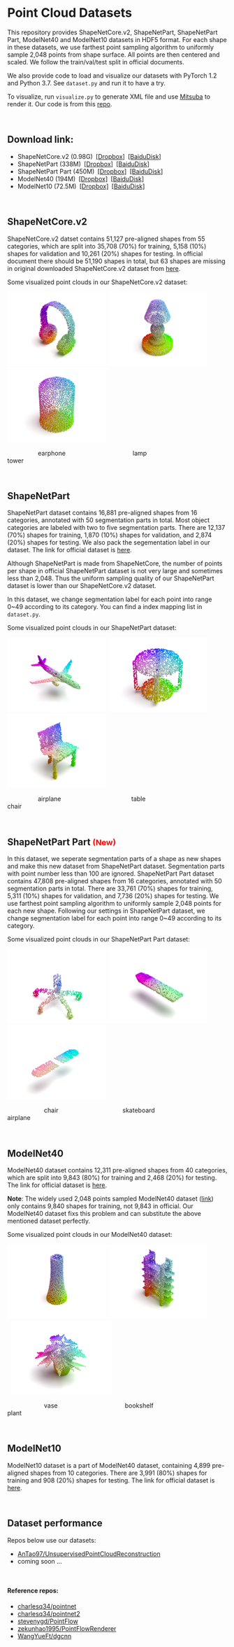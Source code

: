 # Point Cloud Datasets

This repository provides ShapeNetCore.v2, ShapeNetPart, ShapeNetPart Part, ModelNet40 and ModelNet10 datasets in HDF5 format. For each shape in these datasets, we use farthest point sampling algorithm to uniformly sample 2,048 points from shape surface. All points are then centered and scaled. We follow the train/val/test split in official documents.

We also provide code to load and visualize our datasets with PyTorch 1.2 and Python 3.7. See `dataset.py` and run it to have a try.

To visualize, run `visualize.py` to generate XML file and use [Mitsuba](https://www.mitsuba-renderer.org/index.html) to render it. Our code is from this [repo](https://github.com/zekunhao1995/PointFlowRenderer). 

&nbsp;
## Download link:

- ShapeNetCore.v2 (0.98G)&ensp;[[Dropbox]](https://www.dropbox.com/s/cszkbla2pgglapb/shapenetcorev2_hdf5_2048.zip?dl=0)&ensp;[[BaiduDisk]](https://pan.baidu.com/s/154As2kzHZczMipuoZIc0kg)
- ShapeNetPart (338M)&ensp;[[Dropbox]](https://www.dropbox.com/s/i54hoc0p9rvkh3n/shapenetpart_hdf5_2048.zip?dl=0)&ensp;[[BaiduDisk]](https://pan.baidu.com/s/1yi4bMVBE2mV8NqVRtNLoqw)
- ShapeNetPart Part (450M)&ensp;[[Dropbox]](https://www.dropbox.com/s/fy6el7hc7r36e0j/shapenetpartpart_hdf5_2048.zip?dl=0)&ensp;[[BaiduDisk]](https://pan.baidu.com/s/1uCotFveZ5R5ztRPIm1hfJQ)
- ModelNet40 (194M)&ensp;[[Dropbox]](https://www.dropbox.com/s/ea4arug1itihb8f/modelnet40_hdf5_2048.zip?dl=0)&ensp;[[BaiduDisk]](https://pan.baidu.com/s/1NQZgN8tvHVqQntxefcdVAg)
- ModelNet10 (72.5M)&ensp;[[Dropbox]](https://www.dropbox.com/s/d5tnwg2legbd6rh/modelnet10_hdf5_2048.zip?dl=0)&ensp;[[BaiduDisk]](https://pan.baidu.com/s/1tfnKQ_yg3SfIgyLSwQ2E0g)

&nbsp;
## ShapeNetCore.v2
ShapeNetCore.v2 datset contains 51,127 pre-aligned shapes from 55 categories, which are split into 35,708 (70%) for training, 5,158 (10%) shapes for validation and 10,261 (20%) shapes for testing. In official document there should be 51,190 shapes in total, but 63 shapes are missing in original downloaded ShapeNetCore.v2 dataset from [here](https://www.shapenet.org/download/shapenetcore). 

Some visualized point clouds in our ShapeNetCore.v2 dataset:
<p float="left">
    <img src="image/shapenetcorev2_test37_earphone.png" height="170"/>
    <img src="image/shapenetcorev2_test59_lamp.png" height="170"/> 
    <img src="image/shapenetcorev2_train4_tower.png" height="170"/>
</p>
&emsp;&emsp;&emsp;&emsp;&emsp;earphone&emsp;&emsp;&emsp;&emsp;&emsp;&emsp;&emsp;&emsp;&emsp;&emsp;&emsp;lamp&emsp;&emsp;&emsp;&emsp;&emsp;&emsp;&emsp;&emsp;&emsp;&emsp;&emsp;&emsp;tower

&nbsp;
## ShapeNetPart
ShapeNetPart dataset contains 16,881 pre-aligned shapes from 16 categories, annotated with 50 segmentation parts in total. Most object categories are labeled with two to five segmentation parts. There are 12,137 (70%) shapes for training, 1,870 (10%) shapes for validation, and 2,874 (20%) shapes for testing. We also pack the segementation label in our dataset. The link for official dataset is [here](https://shapenet.cs.stanford.edu/media/shapenet_part_seg_hdf5_data.zip).

Although ShapeNetPart is made from ShapeNetCore, the number of points per shape in official ShapeNetPart dataset is not very large and sometimes less than 2,048. Thus the uniform sampling quality of our ShapeNetPart dataset is lower than our ShapeNetCore.v2 dataset. 

In this dataset, we change segmentation label for each point into range 0~49 according to its category. You can find a index mapping list in `dataset.py`.

Some visualized point clouds in our ShapeNetPart dataset:
<p float="left">
    <img src="image/shapenetpart_train4_airplane.png" height="170"/>
    <img src="image/shapenetpart_train2_table.png" height="170"/>
    <img src="image/shapenetpart_train13_chair.png" height="170"/>
</p>
&emsp;&emsp;&emsp;&emsp;&emsp;airplane&emsp;&emsp;&emsp;&emsp;&emsp;&emsp;&emsp;&emsp;&emsp;&emsp;&emsp;&ensp;table&emsp;&emsp;&emsp;&emsp;&emsp;&emsp;&emsp;&emsp;&emsp;&emsp;&emsp;&emsp;&ensp;chair

&nbsp;
## ShapeNetPart Part <font color=red size=4>(New)</font>
In this dataset, we seperate segmentation parts of a shape as new shapes and make this new dataset from ShapeNetPart dataset. Segmentation parts with point number less than 100 are ignored. ShapeNetPart Part dataset contains 47,808 pre-aligned shapes from 16 categories, annotated with 50 segmentation parts in total. There are 33,761 (70%) shapes for training, 5,311 (10%) shapes for validation, and 7,736 (20%) shapes for testing. We use farthest point sampling algorithm to uniformly sample 2,048 points for each new shape. Following our settings in ShapeNetPart dataset, we change segmentation label for each point into range 0~49 according to its category. 

Some visualized point clouds in our ShapeNetPart Part dataset:
<p float="left">
    <img src="image/shapenetpartpart_train0_chair.png" height="170"/>
    <img src="image/shapenetpartpart_train38_skateboard.png" height="170"/>
    <img src="image/shapenetpartpart_train58_airplane.png" height="170"/>
</p>
&emsp;&emsp;&emsp;&emsp;&emsp;&emsp;chair&emsp;&emsp;&emsp;&emsp;&emsp;&emsp;&emsp;&emsp;&emsp;&emsp;&ensp;skateboard&emsp;&emsp;&emsp;&emsp;&emsp;&emsp;&emsp;&emsp;&emsp;&emsp;&ensp;airplane

&nbsp;
## ModelNet40
ModelNet40 dataset contains 12,311 pre-aligned shapes from 40 categories, which are split into 9,843 (80%) for training and 2,468 (20%) for testing. The link for official dataset is [here](http://3dvision.princeton.edu/projects/2014/3DShapeNets/ModelNet10.zip).

**Note**: The widely used 2,048 points sampled ModelNet40 dataset ([link](https://shapenet.cs.stanford.edu/media/modelnet40_ply_hdf5_2048.zip)) only contains 9,840 shapes for training, not 9,843 in official. Our ModelNet40 dataset fixs this problem and can substitute the above mentioned dataset perfectly.

Some visualized point clouds in our ModelNet40 dataset:
<p float="left">
    <img src="image/modelnet40_train7_vase.png" height="170"/>
    <img src="image/modelnet40_train10_bookshelf.png" height="170"/>
    <img src="image/modelnet40_train14_plant.png" height="170" hspace="10"/>
</p>
&emsp;&emsp;&emsp;&emsp;&emsp;&emsp;vase&emsp;&emsp;&emsp;&emsp;&emsp;&emsp;&emsp;&emsp;&emsp;&emsp;&emsp;bookshelf&emsp;&emsp;&emsp;&emsp;&emsp;&emsp;&emsp;&emsp;&emsp;&emsp;&emsp;&emsp;plant

&nbsp;
## ModelNet10
ModelNet10 dataset is a part of ModelNet40 dataset, containing 4,899 pre-aligned shapes from 10 categories. There are 3,991 (80%) shapes for training and 908 (20%) shapes for testing. The link for official dataset is [here](http://modelnet.cs.princeton.edu/ModelNet40.zip).

&nbsp;
## Dataset performance
Repos below use our datasets:

- [AnTao97/UnsupervisedPointCloudReconstruction](https://github.com/AnTao97/UnsupervisedPointCloudReconstruction)
- coming soon ...

&nbsp;

#### Reference repos:  

- [charlesq34/pointnet](https://github.com/charlesq34/pointnet)
- [charlesq34/pointnet2](https://github.com/charlesq34/pointnet2)  
- [stevenygd/PointFlow](https://github.com/stevenygd/PointFlow)  
- [zekunhao1995/PointFlowRenderer](https://github.com/zekunhao1995/PointFlowRenderer)
- [WangYueFt/dgcnn](https://github.com/WangYueFt/dgcnn)  


